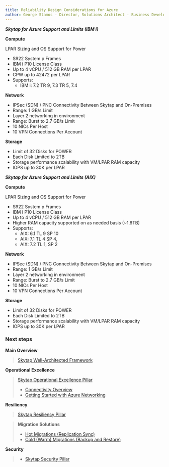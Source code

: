```yaml
---
title: Reliability Design Considerations for Azure
author: George Stamos - Director, Solutions Architect - Business Development
---
```


***Skytap for Azure Support and Limits (IBM i)***


**Compute**

LPAR Sizing and OS Support
for Power

- S922 System p Frames
- IBM i P10 License Class
- Up to 4 vCPU / 512 GB RAM per LPAR
- CPW up to 42472 per LPAR
- Supports:
    - IBM i:  7.2 TR 9, 7.3 TR 5, 7.4

**Network**

- IPSec (SDN) / PNC Connectivity Between Skytap and On-Premises
- Range: 1 GB/s Limit
- Layer 2 networking in environment
- Range: Burst to 2.7 GB/s Limit
- 10 NICs Per Host
- 10 VPN Connections Per Account


**Storage**

- Limit of 32 Disks for POWER
- Each Disk Limited to 2TB 
- Storage performance scalability with VM/LPAR RAM capacity
- IOPS up to 30K per LPAR

***Skytap for Azure Support and Limits (AIX)***

**Compute**

LPAR Sizing and OS Support for Power

- S922 System p Frames
- IBM i P10 License Class
- Up to 4 vCPU / 512 GB RAM per LPAR
- Higher RAM capacity supported on as needed basis (~1.6TB)
- Supports:
    - AIX: 6.1 TL 9 SP 10
    - AIX: 7.1 TL 4 SP 4, 
    - AIX: 7.2 TL 1, SP 2

**Network**

- IPSec (SDN) / PNC Connectivity Between Skytap and On-Premises
- Range: 1 GB/s Limit
- Layer 2 networking in environment
- Range: Burst to 2.7 GB/s Limit
- 10 NICs Per Host
- 10 VPN Connections Per Account


**Storage**
- Limit of 32 Disks for POWER
- Each Disk Limited to 2TB 
- Storage performance scalability with VM/LPAR RAM capacity
- IOPS up to 30K per LPAR

### Next steps

**Main Overview**
> [Skytap Well-Architected Framework](../../../)

**Operational Excellence**
>[Skytap Operational Excellence Pillar](../../operations/)
>* [Connectivity Overview](../../operations/connectivity/)
>* [Getting Started with Azure Networking](../../operations/connectivity/skytaponazureconnectivity.md)

<!--- >* [Getting Started with IBM Cloud Networking](../operations/connectivity/skytaponibmconnectivity.md) --->

**Resiliency**
> [Skytap Resiliency Pillar](.)

>**Migration Solutions**
>* [Hot Migrations (Replication Sync)](solutions/HotMigrationOverview.md)
>* [Cold (Warm) Migrations (Backup and Restore)](solutions/ColdMigrationsOverview.md)

<!-- 
>**Design**
>* [Design Considerations for IBM Cloud](designconsiderationsibm.md)
-->

**Security**
> * [Skytap Security Pillar](../security/)

